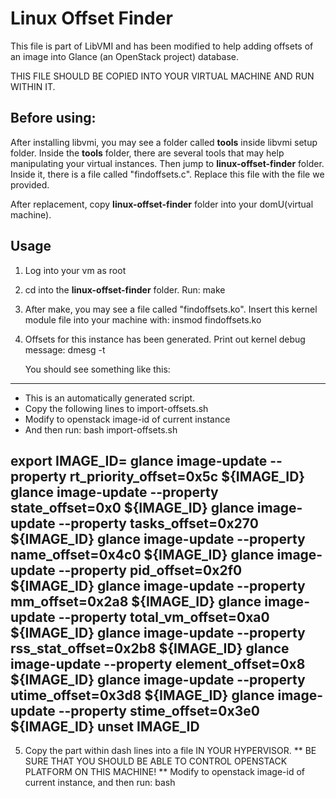 # Linux Offset Finder

This file is part of LibVMI and has been modified to help adding 
offsets of an image into Glance (an OpenStack project) database.

THIS FILE SHOULD BE COPIED INTO YOUR VIRTUAL MACHINE AND RUN WITHIN IT.

## Before using:

After installing libvmi, you may see a folder
called **tools** inside libvmi setup folder. Inside the **tools** 
folder, there are several tools that may help manipulating your 
virtual instances. Then jump to **linux-offset-finder** folder. 
Inside it, there is a file called "findoffsets.c". Replace this file
with the file we provided.

After replacement, copy **linux-offset-finder** folder into your 
domU(virtual machine).

## Usage

1. Log into your vm as root

2. cd into the **linux-offset-finder** folder. Run:
   make
   
3. After make, you may see a file called "findoffsets.ko".
   Insert this kernel module file into your machine with:
   insmod findoffsets.ko
   
4. Offsets for this instance has been generated. Print out kernel 
   debug message:
   dmesg -t
   
   You should see something like this:

----------------------------------------------------------
* This is an automatically generated script.
* Copy the following lines to import-offsets.sh 
* Modify <image-id> to openstack image-id of current instance
* And then run: bash import-offsets.sh

export IMAGE_ID=<image-id>
glance image-update --property rt_priority_offset=0x5c ${IMAGE_ID}
glance image-update --property state_offset=0x0 ${IMAGE_ID}
glance image-update --property tasks_offset=0x270 ${IMAGE_ID}
glance image-update --property name_offset=0x4c0 ${IMAGE_ID}
glance image-update --property pid_offset=0x2f0 ${IMAGE_ID}
glance image-update --property mm_offset=0x2a8 ${IMAGE_ID}
glance image-update --property total_vm_offset=0xa0 ${IMAGE_ID}
glance image-update --property rss_stat_offset=0x2b8 ${IMAGE_ID}
glance image-update --property element_offset=0x8 ${IMAGE_ID}
glance image-update --property utime_offset=0x3d8 ${IMAGE_ID}
glance image-update --property stime_offset=0x3e0 ${IMAGE_ID}
unset IMAGE_ID
----------------------------------------------------------

5. Copy the part within dash lines into a file IN YOUR HYPERVISOR.
   ** BE SURE THAT YOU SHOULD BE ABLE TO CONTROL OPENSTACK PLATFORM
   ON THIS MACHINE! **
   Modify <image-id> to openstack image-id of current instance,
   and then run:
   bash <script-name>
    
